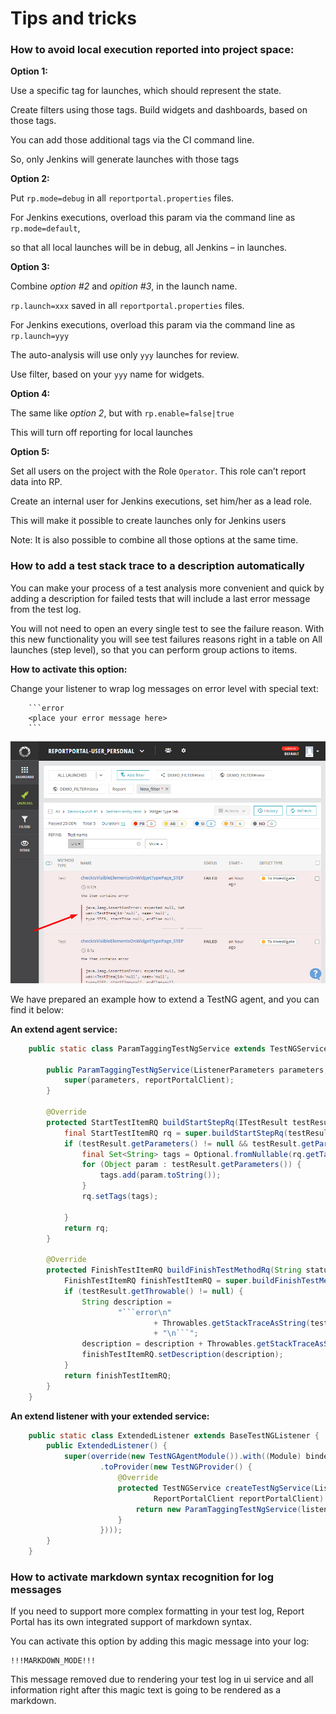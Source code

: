 # Tips and tricks

### How to avoid local execution reported into project space:
**Option 1:** 

Use a specific tag for launches, which should represent the state.

Create filters using those tags. Build widgets and dashboards, based on those tags. 

You can add those additional tags via the CI command line. 

So, only Jenkins will generate launches with those tags



**Option 2:**

Put `rp.mode=debug` in all `reportportal.properties` files.

For Jenkins executions, overload this param via the command line as `rp.mode=default`,

so that all local launches will be in debug, all Jenkins – in launches.



**Option 3:**

Combine _option #2_ and _opition #3_, in the launch name.

`rp.launch=xxx` saved in all `reportportal.properties` files.

For Jenkins executions, overload this param via the command line as `rp.launch=yyy`

The auto-analysis will use only `yyy` launches for review.

Use filter, based on your `yyy` name for widgets.



**Option 4:**

The same like _option 2_, but with `rp.enable=false|true`

This will turn off reporting for local launches



**Option 5:**

Set all users on the project with the Role `Operator`. This role can’t report data into RP.

Create an internal user for Jenkins executions, set him/her as a lead role. 

This will make it possible to create launches only for Jenkins users

Note: It is also possible to combine all those options at the same time.

### How to add a test stack trace to a description automatically

You can make your process of a test analysis more convenient and quick by adding a description for failed tests that will include a last error message from the test log.

You will not need to open an every single test to see the failure reason. With this new functionality you will see test failures reasons right in a table on All launches (step level), so that you can perform group actions to items.

**How to activate this option:**

Change your listener to wrap log messages on error level with special text:

```
    ```error
    <place your error message here>
    ```
```

[ ![TipAndTricksStackTrace.png](Images/userGuide/TipAndTricksStackTrace.png) ](Images/userGuide/TipAndTricksStackTrace.png)

We have prepared an example how to extend a TestNG agent, and you can find it below:

**An extend agent service:**
```java
    public static class ParamTaggingTestNgService extends TestNGService {

        public ParamTaggingTestNgService(ListenerParameters parameters, ReportPortalClient reportPortalClient) {
            super(parameters, reportPortalClient);
        }

        @Override
        protected StartTestItemRQ buildStartStepRq(ITestResult testResult) {
            final StartTestItemRQ rq = super.buildStartStepRq(testResult);
            if (testResult.getParameters() != null && testResult.getParameters().length != 0) {
                final Set<String> tags = Optional.fromNullable(rq.getTags()).or(new HashSet<>());
                for (Object param : testResult.getParameters()) {
                    tags.add(param.toString());
                }
                rq.setTags(tags);

            }
            return rq;
        }

        @Override
        protected FinishTestItemRQ buildFinishTestMethodRq(String status, ITestResult testResult) {
            FinishTestItemRQ finishTestItemRQ = super.buildFinishTestMethodRq(status, testResult);
            if (testResult.getThrowable() != null) {
                String description =
                        "```error\n"
                                + Throwables.getStackTraceAsString(testResult.getThrowable())
                                + "\n```";
                description = description + Throwables.getStackTraceAsString(testResult.getThrowable());
                finishTestItemRQ.setDescription(description);
            }
            return finishTestItemRQ;
        }
    }
```

**An extend listener with your extended service:**
```java
    public static class ExtendedListener extends BaseTestNGListener {
        public ExtendedListener() {
            super(override(new TestNGAgentModule()).with((Module) binder -> binder.bind(ITestNGService.class)
                    .toProvider(new TestNGProvider() {
                        @Override
                        protected TestNGService createTestNgService(ListenerParameters listenerParameters,
                                ReportPortalClient reportPortalClient) {
                            return new ParamTaggingTestNgService(listenerParameters, reportPortalClient);
                        }
                    })));
        }
    }
```

### How to activate markdown syntax recognition for log messages

If you need to support more complex formatting in your test log, Report Portal has its own integrated support of markdown syntax.

You can activate this option by adding this magic message into your log:

```
!!!MARKDOWN_MODE!!!
```

This message removed due to rendering your test log in ui service and all information right after this magic text is going to be rendered as a markdown.

